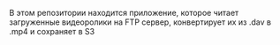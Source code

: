 В этом репозитории находится приложение, которое читает загруженные видеоролики на FTP сервер, конвертирует их из .dav в .mp4 и сохраняет в S3